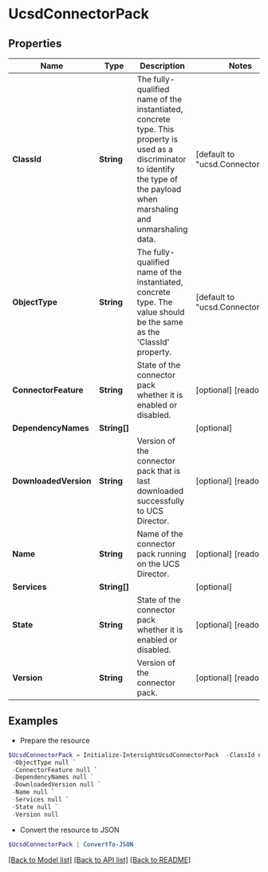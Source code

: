 # UcsdConnectorPack
## Properties

Name | Type | Description | Notes
------------ | ------------- | ------------- | -------------
**ClassId** | **String** | The fully-qualified name of the instantiated, concrete type. This property is used as a discriminator to identify the type of the payload when marshaling and unmarshaling data. | [default to "ucsd.ConnectorPack"]
**ObjectType** | **String** | The fully-qualified name of the instantiated, concrete type. The value should be the same as the &#39;ClassId&#39; property. | [default to "ucsd.ConnectorPack"]
**ConnectorFeature** | **String** | State of the connector pack whether it is enabled or disabled. | [optional] [readonly] 
**DependencyNames** | **String[]** |  | [optional] 
**DownloadedVersion** | **String** | Version of the connector pack that is last downloaded successfully to UCS Director. | [optional] [readonly] 
**Name** | **String** | Name of the connector pack running on the UCS Director. | [optional] [readonly] 
**Services** | **String[]** |  | [optional] 
**State** | **String** | State of the connector pack whether it is enabled or disabled. | [optional] [readonly] 
**Version** | **String** | Version of the connector pack. | [optional] [readonly] 

## Examples

- Prepare the resource
```powershell
$UcsdConnectorPack = Initialize-IntersightUcsdConnectorPack  -ClassId null `
 -ObjectType null `
 -ConnectorFeature null `
 -DependencyNames null `
 -DownloadedVersion null `
 -Name null `
 -Services null `
 -State null `
 -Version null
```

- Convert the resource to JSON
```powershell
$UcsdConnectorPack | ConvertTo-JSON
```

[[Back to Model list]](../README.md#documentation-for-models) [[Back to API list]](../README.md#documentation-for-api-endpoints) [[Back to README]](../README.md)

